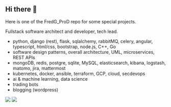 ## Hi there 👋

Here is one of the FredG_ProD repo for some special projects.

Fullstack software architect and developer, tech lead.
- python, django (rest), flask, sqlalchemy, rabbitMQ, celery, angular, typescript, html/css, bootstrap, node.js, C++, Go
- software design patterns, overall architecture, UML, microservices, REST APIs
- mongoDB, redis, postgre, sqlite, MySQL, elasticsearch, kibana, logstash, matomo, jira, mattermost
- kubernetes, docker, ansible, terraform, GCP, cloud, secdevops
- ai & machine learning, data science
- trading bots
- blogging (wordpress)

<img src="{https://img.shields.io/badge/Linux-FCC624?style=for-the-badge&logo=linux&logoColor=black}" />
<img src="{https://img.shields.io/badge/Windows-0078D6?style=for-the-badge&logo=windows&logoColor=white}" />



<!--
**fredericg78/fredericg78** is a ✨ _special_ ✨ repository because its `README.md` (this file) appears on your GitHub profile.

See https://github.com/abhisheknaiidu/awesome-github-profile-readme
pictures on https://github.com/alexandresanlim/Badges4-README.md-Profile?tab=readme-ov-file

Here are some ideas to get you started:

- 🔭 I’m currently working on ...
- 🌱 I’m currently learning ...
- 👯 I’m looking to collaborate on ...
- 🤔 I’m looking for help with ...
- 💬 Ask me about ...
- 📫 How to reach me: ...
- 😄 Pronouns: ...
- ⚡ Fun fact: ...
-->
